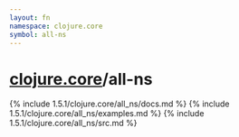 ```yaml
---
layout: fn
namespace: clojure.core
symbol: all-ns
---
```


# [clojure.core](../)/all-ns

{% include 1.5.1/clojure.core/all_ns/docs.md %}
{% include 1.5.1/clojure.core/all_ns/examples.md %}
{% include 1.5.1/clojure.core/all_ns/src.md %}

